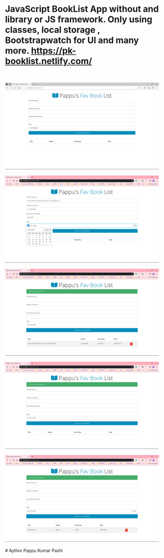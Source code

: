 # JavaScript BookList App without and library or JS framework. Only using classes, local storage , Bootstrapwatch for UI and many more. https://pk-booklist.netlify.com/



</br>
</br>
<img src="Screenshot (848).png">
</br>
</br>
<img src="Screenshot (849).png">
</br>
</br>
<img src="Screenshot (850).png">
</br>
</br>
<img src="Screenshot (851).png">
</br>
</br>
<img src="Screenshot (852).png">
</br>
</br>
# Aythor Pappu Kumar Pashi
